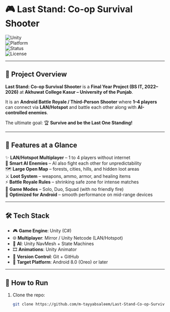 # 🎮 Last Stand: Co-op Survival Shooter  

![Unity](https://img.shields.io/badge/Engine-Unity-000000?logo=unity&logoColor=white)  
![Platform](https://img.shields.io/badge/Platform-Android-green?logo=android)  
![Status](https://img.shields.io/badge/Status-Development-yellow)  
![License](https://img.shields.io/badge/License-Academic-blue)  

---

## 📌 Project Overview
**Last Stand: Co-op Survival Shooter** is a **Final Year Project (BS IT, 2022–2026)** at **Akhuwat College Kasur – University of the Punjab**.  

It is an **Android Battle Royale / Third-Person Shooter** where **1–4 players** can connect via **LAN/Hotspot** and battle each other along with **AI-controlled enemies**.  

The ultimate goal: 🏆 **Survive and be the Last One Standing!**  

---

## 🚀 Features at a Glance
✨ **LAN/Hotspot Multiplayer** – 1 to 4 players without internet  
🤖 **Smart AI Enemies** – AI also fight each other for unpredictability  
🗺️ **Large Open Map** – forests, cities, hills, and hidden loot areas  
⚔️ **Loot System** – weapons, ammo, armor, and healing items  
⚡ **Battle Royale Rules** – shrinking safe zone for intense matches  
👥 **Game Modes** – Solo, Duo, Squad (with no friendly fire)  
📱 **Optimized for Android** – smooth performance on mid-range devices  

---

## 🛠️ Tech Stack
- 🎮 **Game Engine**: Unity (C#)  
- 🌐 **Multiplayer**: Mirror / Unity Netcode (LAN/Hotspot)  
- 🤖 **AI**: Unity NavMesh + State Machines  
- 🎞️ **Animations**: Unity Animator  
- 🔧 **Version Control**: Git + GitHub  
- 📱 **Target Platform**: Android 8.0 (Oreo) or later  

---

## 📖 How to Run
1. Clone the repo:
   ```bash
   git clone https://github.com/m-tayyabsaleem/Last-Stand-Co-op-Survival-Shooter.git
